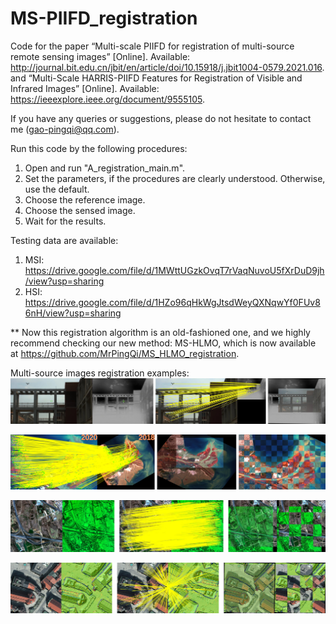 # MS-PIIFD_registration
Code for the paper “Multi-scale PIIFD for registration of multi-source remote sensing images” [Online]. Available: http://journal.bit.edu.cn/jbit/en/article/doi/10.15918/j.jbit1004-0579.2021.016. and “Multi-Scale HARRIS-PIIFD Features for Registration of Visible and Infrared Images” [Online]. Available: https://ieeexplore.ieee.org/document/9555105.

If you have any queries or suggestions, please do not hesitate to contact me (gao-pingqi@qq.com).

Run this code by the following procedures:

1. Open and run "A_registration_main.m".
2. Set the parameters, if the procedures are clearly understood. Otherwise, use the default.
3. Choose the reference image.
4. Choose the sensed image.
5. Wait for the results.


Testing data are available:

1. MSI: https://drive.google.com/file/d/1MWttUGzkOvqT7rVaqNuvoU5fXrDuD9jh/view?usp=sharing
2. HSI: https://drive.google.com/file/d/1HZo96qHkWgJtsdWeyQXNqwYf0FUv86nH/view?usp=sharing


** Now this registration algorithm is an old-fashioned one, and we highly recommend checking our new method: MS-HLMO, which is now available at https://github.com/MrPingQi/MS_HLMO_registration.


Multi-source images registration examples:
![image](example1.jpg)

![image](example2.jpg)

![image](example3.jpg)

![image](example4.jpg)
